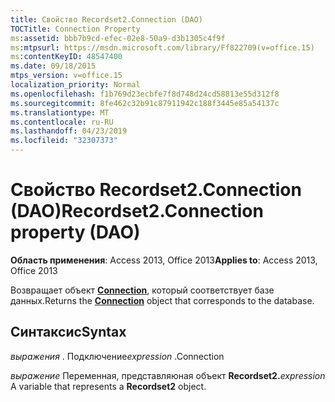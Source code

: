 ```yaml
---
title: Свойство Recordset2.Connection (DAO)
TOCTitle: Connection Property
ms:assetid: bbb7b9cd-efec-02e8-50a9-d3b1305c4f9f
ms:mtpsurl: https://msdn.microsoft.com/library/Ff822709(v=office.15)
ms:contentKeyID: 48547400
ms.date: 09/18/2015
mtps_version: v=office.15
localization_priority: Normal
ms.openlocfilehash: f1b769d23ecbfe7f8d748d24cd58813e55d312f8
ms.sourcegitcommit: 8fe462c32b91c87911942c188f3445e85a54137c
ms.translationtype: MT
ms.contentlocale: ru-RU
ms.lasthandoff: 04/23/2019
ms.locfileid: "32307373"
---
```

# <a name="recordset2connection-property-dao"></a><span data-ttu-id="a21c5-102">Свойство Recordset2.Connection (DAO)</span><span class="sxs-lookup"><span data-stu-id="a21c5-102">Recordset2.Connection property (DAO)</span></span>


<span data-ttu-id="a21c5-103">**Область применения**: Access 2013, Office 2013</span><span class="sxs-lookup"><span data-stu-id="a21c5-103">**Applies to**: Access 2013, Office 2013</span></span>

<span data-ttu-id="a21c5-104">Возвращает объект **[Connection](connection-object-dao.md)**, который соответствует базе данных.</span><span class="sxs-lookup"><span data-stu-id="a21c5-104">Returns the **[Connection](connection-object-dao.md)** object that corresponds to the database.</span></span>

## <a name="syntax"></a><span data-ttu-id="a21c5-105">Синтаксис</span><span class="sxs-lookup"><span data-stu-id="a21c5-105">Syntax</span></span>

<span data-ttu-id="a21c5-106">*выражения* . Подключение</span><span class="sxs-lookup"><span data-stu-id="a21c5-106">*expression* .Connection</span></span>

<span data-ttu-id="a21c5-107">*выражение* Переменная, представляюная объект **Recordset2.**</span><span class="sxs-lookup"><span data-stu-id="a21c5-107">*expression* A variable that represents a **Recordset2** object.</span></span>

